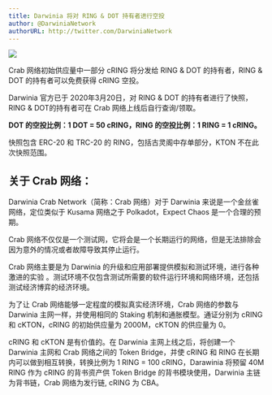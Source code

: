 ```yaml
---
title: Darwinia 将对 RING & DOT 持有者进行空投
author: @DarwiniaNetwork
authorURL: http://twitter.com/DarwiniaNetwork
---
```


![](asset/2020-03-23-crab-airdrop-snapshot-1.png)

Crab 网络初始供应量中一部分 cRING 将分发给 RING & DOT 的持有者，RING & DOT 的持有者可以免费获得 cRING 空投。

Darwinia 官方已于 2020年3月20日，对 RING & DOT 的持有者进行了快照，RING & DOT的持有者可在 Crab 网络上线后自行查询/领取。

<!--truncate-->

**DOT 的空投比例：1 DOT = 50 cRING，RING 的空投比例：1 RING = 1 cRING。**

快照包含 ERC-20 和 TRC-20 的 RING，包括古灵阁中存单部分，KTON 不在此次快照范围。

## 关于 Crab 网络：

Darwinia Crab Network（简称：Crab 网络）对于 Darwinia 来说是一个金丝雀网络，定位类似于 Kusama 网络之于 Polkadot，Expect Chaos 是一个合理的预期。

Crab 网络不仅仅是一个测试网，它将会是一个长期运行的网络，但是无法排除会因为意外的情况或者故障导致其停止运行。

Crab 网络主要是为 Darwinia 的升级和应用部署提供模拟和测试环境，进行各种激进的实验 。测试环境不仅包含测试所需要的软件运行环境和网络环境，还包括测试经济博弈的经济环境。

为了让 Crab 网络能够一定程度的模拟真实经济环境，Crab 网络的参数与 Darwinia 主网一样，并使用相同的 Staking 机制和通胀模型。通证分别为 cRING 和 cKTON，cRING 的初始供应量为 2000M，cKTON 的供应量为 0。

cRING 和 cKTON 是有价值的。在 Darwinia 主网上线之后，将创建一个 Darwinia 主网和 Crab 网络之间的 Token Bridge，并使 cRING 和 RING 在长期内可以做到相互转换，转换比例为 1 RING = 100 cRING，Darawinia 将预留 40M RING 作为 cRING 的背书资产供 Token Bridge 的背书模块使用，Darwinia 主链为背书链，Crab 网络为发行链, cRING 为 CBA。
